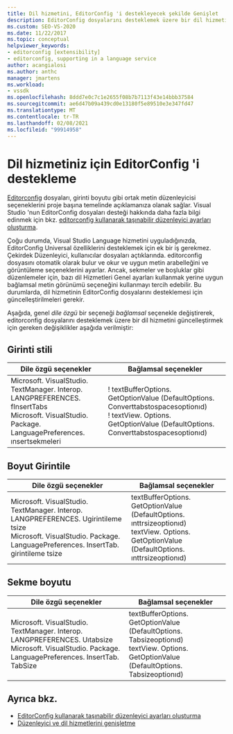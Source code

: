 ```yaml
---
title: Dil hizmetini, EditorConfig 'i destekleyecek şekilde Genişlet
description: EditorConfig dosyalarını desteklemek üzere bir dil hizmetini güncelleştirmek için yapılacak değişiklikler hakkında bilgi edinin. Genel dile özgü seçeneği bağlamsal seçenekle değiştirin.
ms.custom: SEO-VS-2020
ms.date: 11/22/2017
ms.topic: conceptual
helpviewer_keywords:
- editorconfig [extensibility]
- editorconfig, supporting in a language service
author: acangialosi
ms.author: anthc
manager: jmartens
ms.workload:
- vssdk
ms.openlocfilehash: 8ddd7e0c7c1e2655f08b7b7113f43e14bbb37584
ms.sourcegitcommit: ae6d47b09a439cd0e13180f5e89510e3e347fd47
ms.translationtype: MT
ms.contentlocale: tr-TR
ms.lasthandoff: 02/08/2021
ms.locfileid: "99914958"
---
```

# <a name="supporting-editorconfig-for-your-language-service"></a>Dil hizmetiniz için EditorConfig 'i destekleme

[Editorconfig](https://editorconfig.org/) dosyaları, girinti boyutu gibi ortak metin düzenleyicisi seçeneklerini proje başına temelinde açıklamanıza olanak sağlar. Visual Studio 'nun EditorConfig dosyaları desteği hakkında daha fazla bilgi edinmek için bkz. [editorconfig kullanarak taşınabilir düzenleyici ayarları oluşturma](../ide/create-portable-custom-editor-options.md).

Çoğu durumda, Visual Studio Language hizmetini uyguladığınızda, EditorConfig Universal özelliklerini desteklemek için ek bir iş gerekmez. Çekirdek Düzenleyici, kullanıcılar dosyaları açtıklarında. editorconfig dosyasını otomatik olarak bulur ve okur ve uygun metin arabelleğini ve görüntüleme seçeneklerini ayarlar. Ancak, sekmeler ve boşluklar gibi düzenlemeler için, bazı dil Hizmetleri Genel ayarları kullanmak yerine uygun bağlamsal metin görünümü seçeneğini kullanmayı tercih edebilir. Bu durumlarda, dil hizmetinin EditorConfig dosyalarını desteklemesi için güncelleştirilmeleri gerekir.

Aşağıda, genel _dile özgü_ bir seçeneği _bağlamsal_ seçenekle değiştirerek, editorconfig dosyalarını desteklemek üzere bir dil hizmetini güncelleştirmek için gereken değişiklikler aşağıda verilmiştir:

## <a name="indent-style"></a>Girinti stili

Dile özgü seçenekler | Bağlamsal seçenekler
-------|--------
Microsoft. VisualStudio. TextManager. Interop. LANGPREFERENCES. fInsertTabs<br/>Microsoft. VisualStudio. Package. LanguagePreferences. ınsertsekmeleri|! textBufferOptions. GetOptionValue (DefaultOptions. Converttabstospacesoptionıd)<br/>! textView. Options. GetOptionValue (DefaultOptions. Converttabstospacesoptionıd)

## <a name="indent-size"></a>Boyut Girintile

Dile özgü seçenekler | Bağlamsal seçenekler
-------|--------
Microsoft. VisualStudio. TextManager. Interop. LANGPREFERENCES. Ugirintileme tsize<br/>Microsoft. VisualStudio. Package. LanguagePreferences. InsertTab. girintileme tsize|textBufferOptions. GetOptionValue (DefaultOptions. ınttrsizeoptionıd)<br/>textView. Options. GetOptionValue (DefaultOptions. ınttrsizeoptionıd)

## <a name="tab-size"></a>Sekme boyutu

Dile özgü seçenekler | Bağlamsal seçenekler
-------|--------
Microsoft. VisualStudio. TextManager. Interop. LANGPREFERENCES. Uıtabsize<br/>Microsoft. VisualStudio. Package. LanguagePreferences. InsertTab. TabSize|textBufferOptions. GetOptionValue (DefaultOptions. Tabsizeoptionıd)<br/>textView. Options. GetOptionValue (DefaultOptions. Tabsizeoptionıd)

## <a name="see-also"></a>Ayrıca bkz.

- [EditorConfig kullanarak taşınabilir düzenleyici ayarları oluşturma](../ide/create-portable-custom-editor-options.md)
- [Düzenleyici ve dil hizmetlerini genişletme](../extensibility/extending-the-editor-and-language-services.md)
